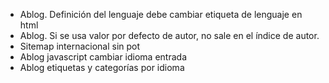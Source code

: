 - Ablog. Definición del lenguaje debe cambiar etiqueta de lenguaje en html
- Ablog. Si se usa valor por defecto de autor, no sale en el índice de autor.
- Sitemap internacional sin pot
- Ablog javascript cambiar idioma entrada
- Ablog etiquetas y categorías por idioma
